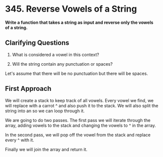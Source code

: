 # 345. Reverse Vowels of a String #

**Write a function that takes a string as input and reverse only the vowels of a string.**

## Clarifying Questions ##

1. What is considered a vowel in this context?

2. Will the string contain any punctuation or spaces?

Let's assume that there will be no punctuation but there will be spaces.

## First Approach ##

We will create a stack to keep track of all vowels. Every vowel we find, we will replace with a carrot ^ and also push it to the stack. We will also split the string into an so we can loop through it.

We are going to do two passes. The first pass we will iterate through the array, adding vowels to the stack and changing the vowels to ^ in the array. 

In the second pass, we will pop off the vowel from the stack and replace every ^ with it.

Finally we will join the array and return it.
